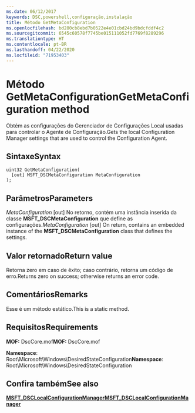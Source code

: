 ```yaml
---
ms.date: 06/12/2017
keywords: DSC,powershell,configuração,instalação
title: Método GetMetaConfiguration
ms.openlocfilehash: bd280cb8ebd7b0522e4e01cbd24bd9bdcfddf4c2
ms.sourcegitcommit: 6545c60578f7745be015111052fd7769f8289296
ms.translationtype: HT
ms.contentlocale: pt-BR
ms.lasthandoff: 04/22/2020
ms.locfileid: "71953403"
---
```

# <a name="getmetaconfiguration-method"></a><span data-ttu-id="3f1f3-103">Método GetMetaConfiguration</span><span class="sxs-lookup"><span data-stu-id="3f1f3-103">GetMetaConfiguration method</span></span>

<span data-ttu-id="3f1f3-104">Obtém as configurações do Gerenciador de Configurações Local usadas para controlar o Agente de Configuração.</span><span class="sxs-lookup"><span data-stu-id="3f1f3-104">Gets the local Configuration Manager settings that are used to control the Configuration Agent.</span></span>

## <a name="syntax"></a><span data-ttu-id="3f1f3-105">Sintaxe</span><span class="sxs-lookup"><span data-stu-id="3f1f3-105">Syntax</span></span>

```mof
uint32 GetMetaConfiguration(
  [out] MSFT_DSCMetaConfiguration MetaConfiguration
);
```

## <a name="parameters"></a><span data-ttu-id="3f1f3-106">Parâmetros</span><span class="sxs-lookup"><span data-stu-id="3f1f3-106">Parameters</span></span>

<span data-ttu-id="3f1f3-107">*MetaConfiguration* \[out\] No retorno, contém uma instância inserida da classe **MSFT_DSCMetaConfiguration** que define as configurações.</span><span class="sxs-lookup"><span data-stu-id="3f1f3-107">*MetaConfiguration* \[out\] On return, contains an embedded instance of the **MSFT_DSCMetaConfiguration** class that defines the settings.</span></span>

## <a name="return-value"></a><span data-ttu-id="3f1f3-108">Valor retornado</span><span class="sxs-lookup"><span data-stu-id="3f1f3-108">Return value</span></span>

<span data-ttu-id="3f1f3-109">Retorna zero em caso de êxito; caso contrário, retorna um código de erro.</span><span class="sxs-lookup"><span data-stu-id="3f1f3-109">Returns zero on success; otherwise returns an error code.</span></span>

## <a name="remarks"></a><span data-ttu-id="3f1f3-110">Comentários</span><span class="sxs-lookup"><span data-stu-id="3f1f3-110">Remarks</span></span>

<span data-ttu-id="3f1f3-111">Esse é um método estático.</span><span class="sxs-lookup"><span data-stu-id="3f1f3-111">This is a static method.</span></span>

## <a name="requirements"></a><span data-ttu-id="3f1f3-112">Requisitos</span><span class="sxs-lookup"><span data-stu-id="3f1f3-112">Requirements</span></span>

<span data-ttu-id="3f1f3-113">**MOF:** DscCore.mof</span><span class="sxs-lookup"><span data-stu-id="3f1f3-113">**MOF:** DscCore.mof</span></span>

<span data-ttu-id="3f1f3-114">**Namespace**: Root\Microsoft\Windows\DesiredStateConfiguration</span><span class="sxs-lookup"><span data-stu-id="3f1f3-114">**Namespace**: Root\Microsoft\Windows\DesiredStateConfiguration</span></span>

## <a name="see-also"></a><span data-ttu-id="3f1f3-115">Confira também</span><span class="sxs-lookup"><span data-stu-id="3f1f3-115">See also</span></span>

[<span data-ttu-id="3f1f3-116">**MSFT_DSCLocalConfigurationManager**</span><span class="sxs-lookup"><span data-stu-id="3f1f3-116">**MSFT_DSCLocalConfigurationManager**</span></span>](msft-dsclocalconfigurationmanager.md)
